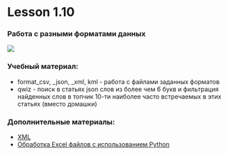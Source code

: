 # Lesson 1.10
### Работа с разными форматами данных
![](https://cdn.discordapp.com/attachments/1007250454943641733/1027485609729736734/file.jpg)

### Учебный материал:
- format_csv, _json, _xml, kml - работа с файлами заданных форматов 
- qwiz - поиск в статьях json слов из более чем 6 букв и фильтрация найденных слов в топчик 10-ти наиболее часто встречаемых в этих статьях (вместо домашки)

### Дополнительные материалы:
- [XML](https://ru.wikipedia.org/wiki/XML)
- [Обработка Excel файлов с использованием Python](https://habrahabr.ru/post/99923/)
